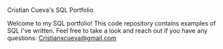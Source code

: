 Cristian Cueva's SQL Portfolio

Welcome to my SQL portfolio! This code repository contains examples of SQL I've written. Feel free to take a look and reach out if you have any questions:
Cristianxcueva@gmail.com
